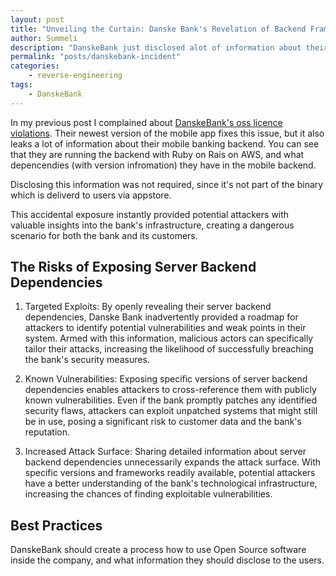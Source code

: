 ```yaml
---
layout: post
title: "Unveiling the Curtain: Danske Bank's Revelation of Backend Frameworks and Dependencies"
author: Summeli
description: "DanskeBank just disclosed alot of information about their mobile banking backend"
permalink: "posts/danskebank-incident"
categories:
    - reverse-engineering
tags:
    - DanskeBank
---
```


In my previous post I complained about [DanskeBank's oss licence violations](/post/reverse-engineering-danske/). Their newest version of the mobile app fixes this issue, but it also leaks a lot of information about their mobile banking backend. You can see that they are running the backend with Ruby on Rais on AWS, and what depencendies (with version infromation) they have in the mobile backend.

Disclosing this information was not required, since it's not part of the binary which is deliverd to users via appstore. 

This accidental exposure instantly provided potential attackers with valuable insights into the bank's infrastructure, creating a dangerous scenario for both the bank and its customers.

## The Risks of Exposing Server Backend Dependencies

1. Targeted Exploits:
By openly revealing their server backend dependencies, Danske Bank inadvertently provided a roadmap for attackers to identify potential vulnerabilities and weak points in their system. Armed with this information, malicious actors can specifically tailor their attacks, increasing the likelihood of successfully breaching the bank's security measures.

2. Known Vulnerabilities:
Exposing specific versions of server backend dependencies enables attackers to cross-reference them with publicly known vulnerabilities. Even if the bank promptly patches any identified security flaws, attackers can exploit unpatched systems that might still be in use, posing a significant risk to customer data and the bank's reputation.

3. Increased Attack Surface:
Sharing detailed information about server backend dependencies unnecessarily expands the attack surface. With specific versions and frameworks readily available, potential attackers have a better understanding of the bank's technological infrastructure, increasing the chances of finding exploitable vulnerabilities.

## Best Practices

DanskeBank should create a process how to use Open Source software inside the company, and what information they should disclose to the users.



